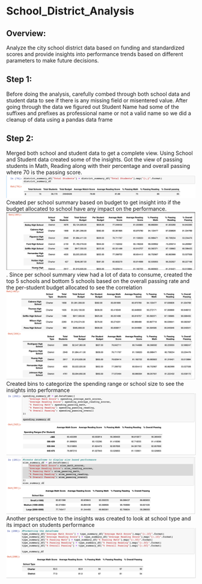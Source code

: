 # School_District_Analysis

## Overview:
  Analyze the city school district data based on funding and standardized scores and provide insights into performance trends based on different parameters to make future decisions.

## Step 1: 
  Before doing the analysis, carefully combed through both school data and student data to see if there is any missing field or misentered value. After going through the data we figured out Student Name had some of the suffixes and prefixes as professional name or not a valid name so we did a cleanup of data using a pandas data frame
  
## Step 2:
  Merged both school and student data to get a complete view. Using School and Student data created some of the insights. Got the view of passing students in Math, Reading along with their percentage and overall passing where 70 is the passing score.![District Summary View](images/District_Summary_View.png)
  Created per school summary based on budget to get insight into if the budget allocated to school have any impact on the performance. ![Per School Summary based on the budget](images/Per_School_Summary_View.png).
  Since per school summary view had a lot of data to consume, created the top 5 schools and bottom 5 schools based on the overall passing rate and the per-student budget allocated to see the correlation ![Top 5 Schools based on Overall Passing %](images/Top_5_Schools_Overall_Passing_View.png) ![Bottom 5 Schools based on Overall Passing %](images/Bottom_5_Schools_Overall_Passing_View.png) 
  Created bins to categorize the spending range or school size to see the insights into performance ![Spending categorized performance summary view](images/Spending_Range_Performance_Summary_View.png) ![Students count categorized performance summary view](images/School_Size_Range_Performance_Summary_View.png)
  Another perspective to the insights was created to look at school type and its impact on students performance ![SchoolType based performance summary view](images/SchoolType_Based_Performance_Summary_View.png)
  
